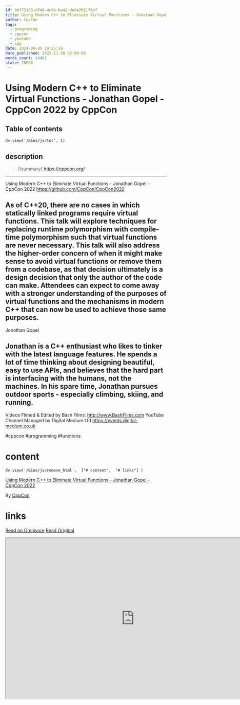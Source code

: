 ```yaml
---
id: b6f73193-8f46-4c0e-ba42-de0a7b51f6ef
title: Using Modern C++ to Eliminate Virtual Functions - Jonathan Gopel - CppCon 2022
author: CppCon
tags:
  - programing
  - cppcon
  - youtube
  - cpp
date: 2024-04-05 19:25:19
date_published: 2022-11-30 02:00:00
words_count: 14461
state: INBOX
---
```


# Using Modern C++ to Eliminate Virtual Functions - Jonathan Gopel - CppCon 2022 by CppCon
## Table of contents
```dataviewjs 
dv.view('/Bins/js/toc', 1) 
```


## description
>[!summary] 
> https://cppcon.org/
---

Using Modern C++ to Eliminate Virtual Functions - Jonathan Gopel - CppCon 2022
https://github.com/CppCon/CppCon2022


As of C++20, there are no cases in which statically linked programs require virtual functions. This talk will explore techniques for replacing runtime polymorphism with compile-time polymorphism such that virtual functions are never necessary. This talk will also address the higher-order concern of when it might make sense to avoid virtual functions or remove them from a codebase, as that decision ultimately is a design decision that only the author of the code can make. Attendees can expect to come away with a stronger understanding of the purposes of virtual functions and the mechanisms in modern C++ that can now be used to achieve those same purposes.
---

Jonathan Gopel

Jonathan is a C++ enthusiast who likes to tinker with the latest language features. He spends a lot of time thinking about designing beautiful, easy to use APIs, and believes that the hard part is interfacing with the humans, not the machines. In his spare time, Jonathan pursues outdoor sports - especially climbing, skiing, and running.
---

Videos Filmed & Edited by Bash Films: http://www.BashFilms.com
YouTube Channel Managed by Digital Medium Ltd https://events.digital-medium.co.uk


#cppcon #programming #functions


# content
```dataviewjs 
dv.view('/Bins/js/remove_html',  ["# content",  "# links"] ) 
```
[Using Modern C++ to Eliminate Virtual Functions - Jonathan Gopel - CppCon 2022](https://www.youtube.com/watch?v=gTNJXVmuRRA)

By [CppCon](https://www.youtube.com/@CppCon)



# links
[Read on Omnivore](https://omnivore.app/me/using-modern-c-to-eliminate-virtual-functions-jonathan-gopel-cpp-18b3ad37561)
[Read Original](https://www.youtube.com/watch?v=gTNJXVmuRRA)

<iframe src="https://www.youtube.com/watch?v=gTNJXVmuRRA"  width="800" height="500"></iframe>
